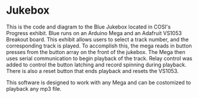 # Jukebox
This is the code and diagram to the Blue Jukebox located in COSI's Progress exhibit. Blue runs on an Arduino Mega and an Adafruit VS1053 Breakout board. This exhibit allows users to select a track number, and the corresponding track is played. To accomplish this, the mega reads in button presses from the button array on the front of the jukebox. The Mega then uses serial communication to begin playback of the track. Relay control was added to control the button latching and record spinning during playback. There is also a reset button that ends playback and resets the VS1053.

This software is designed to work with any Mega and can be costomized to playback any mp3 file.
